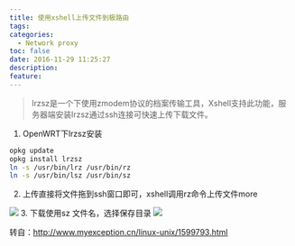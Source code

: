 ```yaml
---
title: 使用xshell上传文件到极路由
tags:
categories:
  - Network proxy
toc: false
date: 2016-11-29 11:25:27
description: 
feature:
---
```


>lrzsz是一个下使用zmodem协议的档案传输工具，Xshell支持此功能，服务器端安装lrzsz通过ssh连接可快速上传下载文件。

1. OpenWRT下lrzsz安装
``` bash
opkg update
opkg install lrzsz
ln -s /usr/bin/lrz /usr/bin/rz
ln -s /usr/bin/lsz /usr/bin/sz
```
2. 上传直接将文件拖到ssh窗口即可，xshell调用rz命令上传文件more
<!-- more -->
![](http://www.myexception.cn/img/2014/03/21/105658476.png)
3. 下载使用sz 文件名，选择保存目录
![](http://www.myexception.cn/img/2014/03/21/105658477.png)

转自：http://www.myexception.cn/linux-unix/1599793.html